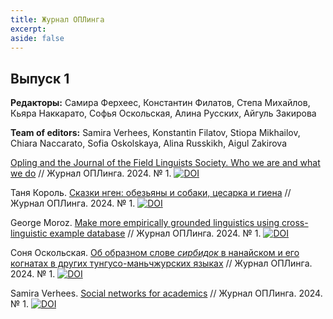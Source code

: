 ```yaml
---
title: Журнал ОПЛинга
excerpt: 
aside: false
---
```


## Выпуск 1

**Редакторы:** Самира Ферхеес, Константин Филатов, Степа Михайлов, Кьяра Наккарато, Софья Оскольская, Алина Русских, Айгуль Закирова

**Team of editors:** Samira Verhees, Konstantin Filatov, Stiopa Mikhailov, Chiara Naccarato, Sofia Oskolskaya, Alina Russkikh, Aigul Zakirova

[Opling and the Journal of the Field Linguists Society. Who we are and what we do](/01-preface.html/) // Журнал ОПЛинга. 2024. № 1.
[![DOI](https://zenodo.org/badge/DOI/10.5281/zenodo.10610503.svg)](https://doi.org/10.5281/zenodo.10610503)

Таня Король. [Сказки нген: обезьяны и собаки, цесарка и гиена](/01-korol.html/) // Журнал ОПЛинга. 2024. № 1.
[![DOI](https://zenodo.org/badge/DOI/10.5281/zenodo.10611084.svg)](https://doi.org/10.5281/zenodo.10611084)

George Moroz. [Make more empirically grounded linguistics using cross-linguistic example database](/01-moroz.html/) // Журнал ОПЛинга. 2024. № 1. [![DOI](https://zenodo.org/badge/DOI/10.5281/zenodo.10611211.svg)](https://doi.org/10.5281/zenodo.10611211)

Соня Оскольская. [Об образном слове <i>сирбидок</i> в нанайском и его когнатах в других тунгусо-маньчжурских языках](/01-oskolskaya.html/) // Журнал ОПЛинга. 2024. № 1. [![DOI](https://zenodo.org/badge/DOI/10.5281/zenodo.10610451.svg)](https://doi.org/10.5281/zenodo.10610451)

Samira Verhees. [Social networks for academics](/01-verhees.html/) // Журнал ОПЛинга. 2024. № 1. [![DOI](https://zenodo.org/badge/DOI/10.5281/zenodo.10611237.svg)](https://doi.org/10.5281/zenodo.10611237)
